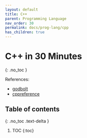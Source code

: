 ```yaml
---
layout: default
title: C++
parent: Programming Language
nav_order: 30
permalink: docs/prog-lang/cpp
has_children: true
---
```


# C++ in 30 Minutes
{: .no_toc }

References:

- [godbolt](https://godbolt.org)
- [cppreference](https://en.cppreference.com)

## Table of contents
{: .no_toc .text-delta }

1. TOC
{:toc}